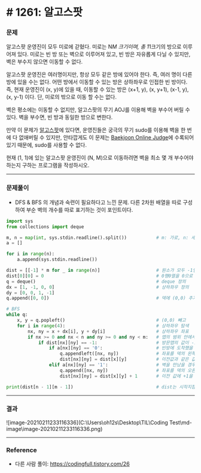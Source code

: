 # # 1261: 알고스팟

### 문제

알고스팟 운영진이 모두 미로에 갇혔다. 미로는 N*M 크기이며, 총 1*1크기의 방으로 이루어져 있다. 미로는 빈 방 또는 벽으로 이루어져 있고, 빈 방은 자유롭게 다닐 수 있지만, 벽은 부수지 않으면 이동할 수 없다.

알고스팟 운영진은 여러명이지만, 항상 모두 같은 방에 있어야 한다. 즉, 여러 명이 다른 방에 있을 수는 없다. 어떤 방에서 이동할 수 있는 방은 상하좌우로 인접한 빈 방이다. 즉, 현재 운영진이 (x, y)에 있을 때, 이동할 수 있는 방은 (x+1, y), (x, y+1), (x-1, y), (x, y-1) 이다. 단, 미로의 밖으로 이동 할 수는 없다.

벽은 평소에는 이동할 수 없지만, 알고스팟의 무기 AOJ를 이용해 벽을 부수어 버릴 수 있다. 벽을 부수면, 빈 방과 동일한 방으로 변한다.

만약 이 문제가 [알고스팟](https://www.algospot.com/)에 있다면, 운영진들은 궁극의 무기 sudo를 이용해 벽을 한 번에 다 없애버릴 수 있지만, 안타깝게도 이 문제는 [Baekjoon Online Judge](https://www.acmicpc.net/)에 수록되어 있기 때문에, sudo를 사용할 수 없다.

현재 (1, 1)에 있는 알고스팟 운영진이 (N, M)으로 이동하려면 벽을 최소 몇 개 부수어야 하는지 구하는 프로그램을 작성하시오.

---

### 문제풀이

- DFS & BFS 의 개념과 숙련이 필요하다고 느낀 문제. 다른 2차원 배열을 따로 구성하여 부순 벽의 개수를 따로 표기하는 것이 포인트이다. 

```python
import sys
from collections import deque

m, n = map(int, sys.stdin.readline().split())           # m: 가로, n: 세로
a = []

for i in range(n):
    a.append(sys.stdin.readline())

dist = [[-1] * m for _ in range(n)]                     # 원소가 모두 -1인 n x m인 2차원리스트
dist[0][0] = 0                                          # 0행0열을 0으로
q = deque()                                             # deque 정의
dx = [1, -1, 0, 0]                                      # 상하좌우 정의
dy = [0, 0, 1, -1]
q.append([0, 0])                                        # 덱에 (0,0) 추가

# BFS
while q:
    x, y = q.popleft()                                  # (0,0) 빼고
    for i in range(4):                                  # 상하좌우 탐색
        nx, ny = x + dx[i], y + dy[i]                   # 상하좌우 좌표
        if nx >= 0 and nx < n and ny >= 0 and ny < m:   # 맵의 범위 안에서
            if dist[nx][ny] == -1:                      # 방문맵의 값이 -1이면
                if a[nx][ny] == '0':                    # 빈방에 도착했을 경우
                    q.appendleft([nx, ny])              # 좌표를 덱의 왼쪽에 저장
                    dist[nx][ny] = dist[x][y]           # 이전값과 같은 값을 저장
                elif a[nx][ny] == '1':                  # 벽을 만났을 경우
                    q.append([nx, ny])                  # 좌표를 덱의 오른쪽에 저장
                    dist[nx][ny] = dist[x][y] + 1       # 이전 값에 +1을 하여 저장

print(dist[n - 1][m - 1])                               # dist는 시작지점부터 벽의 개수를 카운트하는 맵이었다.
```



---

### 결과

![image-20210211233116336](C:\Users\oh12s\Desktop\TIL\Coding Test\md-image\image-20210211233116336.png)

---

### Reference

- 다른 사람 풀이: https://codingfull.tistory.com/26